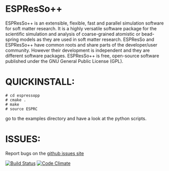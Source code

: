 ESPResSo++
==========

ESPResSo++ is an extensible, flexible, fast and parallel simulation software for
soft matter research. It is a highly versatile software package for the
scientific simulation and analysis of coarse-grained atomistic or bead-spring
models as they are used in soft matter research. ESPResSo and ESPResSo++ have
common roots and share parts of the developer/user community. However their
development is independent and they are different software packages. ESPResSo++
is free, open-source software published under the GNU General Public License
(GPL).

QUICKINSTALL:
=============

```
# cd espressopp
# cmake .
# make
# source ESPRC
```

go to the examples directory and have a look at the python scripts.

ISSUES:
=======

Report bugs on the [github issues site](https://github.com/espressopp/espressopp/issues)


[![Build Status](https://travis-ci.org/espressopp/espressopp.svg?branch=master)](https://travis-ci.org/espressopp/espressopp) [![Code Climate](https://codeclimate.com/github/espressopp/espressopp/badges/gpa.svg)](https://codeclimate.com/github/espressopp/espressopp)
